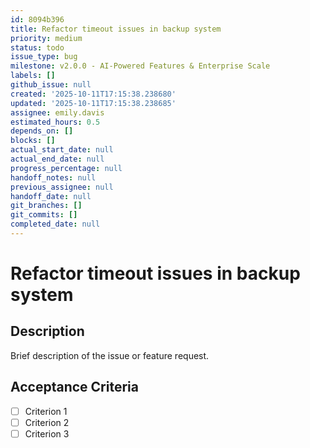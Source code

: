 ```yaml
---
id: 8094b396
title: Refactor timeout issues in backup system
priority: medium
status: todo
issue_type: bug
milestone: v2.0.0 - AI-Powered Features & Enterprise Scale
labels: []
github_issue: null
created: '2025-10-11T17:15:38.238680'
updated: '2025-10-11T17:15:38.238685'
assignee: emily.davis
estimated_hours: 0.5
depends_on: []
blocks: []
actual_start_date: null
actual_end_date: null
progress_percentage: null
handoff_notes: null
previous_assignee: null
handoff_date: null
git_branches: []
git_commits: []
completed_date: null
---
```


# Refactor timeout issues in backup system

## Description

Brief description of the issue or feature request.

## Acceptance Criteria

- [ ] Criterion 1
- [ ] Criterion 2
- [ ] Criterion 3